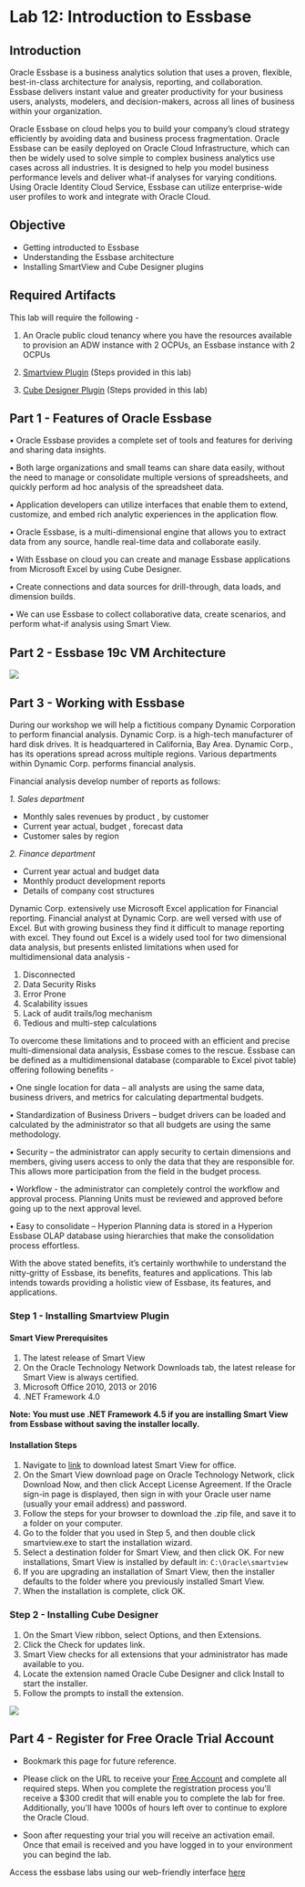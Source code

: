 # Lab 12: Introduction to Essbase

## Introduction

Oracle Essbase is a business analytics solution that uses a proven, flexible, best-in-class architecture for analysis, reporting, and collaboration. Essbase delivers instant value and greater productivity for your business users, analysts, modelers, and decision-makers, across all lines of business within your organization.

Oracle Essbase on cloud helps you to build your company’s cloud strategy efficiently by avoiding data and business process fragmentation. Oracle Essbase can be easily deployed on Oracle Cloud Infrastructure, which can then be widely used to solve simple to complex business analytics use cases across all industries. It is designed to help you model business performance levels and deliver what-if analyses for varying conditions. Using Oracle Identity Cloud Service, Essbase can utilize enterprise-wide user profiles to work and integrate with Oracle Cloud.

## Objective

* Getting introducted to Essbase
* Understanding the Essbase architecture
* Installing SmartView and Cube Designer plugins

## Required Artifacts

This lab will require the following -

1. An Oracle public cloud tenancy where you have the resources available to provision an ADW instance with 2 OCPUs, an Essbase instance with 2 OCPUs

2. [Smartview Plugin](https://docs.oracle.com/en/cloud/paas/analytics-cloud/essug/download-and-run-smart-view-installer.html) (Steps provided in this lab)

3. [Cube Designer Plugin](https://docs.oracle.com/en/cloud/paas/analytics-cloud/essug/install-smart-view-cube-designer-extension.html) (Steps provided in this lab)

## Part 1 - Features of Oracle Essbase

• Oracle Essbase provides a complete set of tools and features for deriving and sharing data insights.

• Both large organizations and small teams can share data easily, without the need to manage or consolidate multiple versions of spreadsheets, and quickly perform ad hoc analysis of the spreadsheet data.

• Application developers can utilize interfaces that enable them to extend, customize, and embed rich analytic experiences in the application flow.

• Oracle Essbase, is a multi-dimensional engine that allows you to extract data from any source, handle real-time data and collaborate easily.

• With Essbase on cloud you can create and manage Essbase applications from Microsoft Excel by using Cube Designer.

• Create connections and data sources for drill-through, data loads, and dimension builds.

• We can use Essbase to collect collaborative data, create scenarios, and perform what-if analysis using Smart View.

## Part 2 - Essbase 19c VM Architecture 

![](./images/Architecture.png "")

## Part 3 - Working with Essbase

During our workshop we will help a fictitious company Dynamic Corporation to perform financial analysis. Dynamic Corp. is a high-tech manufacturer of hard disk drives. It is headquartered in California, Bay Area. Dynamic Corp., has its operations spread across multiple regions. Various departments within Dynamic Corp. performs financial analysis.

Financial analysis develop number of reports as follows:

*1. Sales department*

* Monthly sales revenues by product , by customer
* Current year actual, budget , forecast data
* Customer sales by region

*2. Finance department*
			
* Current year actual and budget data
* Monthly product development reports 
* Details of company cost structures

Dynamic Corp. extensively use Microsoft Excel application for Financial reporting. Financial analyst at Dynamic Corp. are well versed with use of Excel. But with growing business they find it difficult to manage reporting with excel. They found out Excel is a widely used tool for two dimensional data analysis, but presents enlisted limitations when used for multidimensional data analysis -

1. Disconnected
2. Data Security Risks
3. Error Prone
4. Scalability issues
5. Lack of audit trails/log mechanism
6. Tedious and multi-step calculations

To overcome these limitations and to proceed with an efficient and precise multi-dimensional data analysis, Essbase comes to the rescue. Essbase can be defined as a multidimensional database (comparable to Excel pivot table) offering following benefits -

• One single location for data – all analysts are using the same data, business drivers, and metrics for calculating departmental budgets.

• Standardization of Business Drivers – budget drivers can be loaded and calculated by the administrator so that all budgets are using the same methodology.

• Security – the administrator can apply security to certain dimensions and members, giving users access to only the data that they are responsible for. This allows more participation from the field in the budget process.

• Workflow - the administrator can completely control the workflow and approval process. Planning Units must be reviewed and approved before going up to the next approval level.

• Easy to consolidate – Hyperion Planning data is stored in a Hyperion Essbase OLAP database using hierarchies that make the consolidation process effortless.

With the above stated benefits, it’s certainly worthwhile to understand the nitty-gritty of Essbase, its benefits, features and applications. This lab intends towards providing a holistic view of Essbase, its features, and applications.

### Step 1 - Installing Smartview Plugin 

#### Smart View Prerequisites
1. The latest release of Smart View
2. On the Oracle Technology Network Downloads tab, the latest release for Smart View is always certified.
3. Microsoft Office 2010, 2013 or 2016
4. .NET Framework 4.0

**Note: You must use .NET Framework 4.5 if you are installing Smart View from Essbase without saving the installer locally.**

#### Installation Steps 
1. Navigate to [link](https://www.oracle.com/middleware/technologies/epm-smart-view-downloads.html) to download latest Smart View for office.
2. On the Smart View download page on Oracle Technology Network, click Download Now, and then click Accept License Agreement. If the Oracle sign-in page is displayed, then sign in with your Oracle user name (usually your email address) and password.
3. Follow the steps for your browser to download the .zip file, and save it to a folder on your computer.
4. Go to the folder that you used in Step 5, and then double click smartview.exe to start the installation wizard.
5. Select a destination folder for Smart View, and then click OK. For new installations, Smart View is installed by default in: ``C:\Oracle\smartview``
9. If you are upgrading an installation of Smart View, then the installer defaults to the folder where you previously installed Smart View.
10. When the installation is complete, click OK.

### Step 2 - Installing Cube Designer

1. On the Smart View ribbon, select Options, and then Extensions.
2. Click the Check for updates link.
3. Smart View checks for all extensions that your administrator has made available to you.
4. Locate the extension named Oracle Cube Designer and click Install to start the installer.
5. Follow the prompts to install the extension.

![](./images/image1.png "")

## Part 4 - Register for Free Oracle Trial Account
* Bookmark this page for future reference.

* Please click on the URL to receive your [Free Account](https://myservices.us.oraclecloud.com/mycloud/signup?language=en&sourceType=:ex:tb:::RC_NAMK190227P00084:PredictDemandML_ADW_HOL&SC=:ex:tb:::RC_NAMK190227P00084:PredictDemandML_ADW_HOL&pcode=NAMK190227P00084) and complete all required steps. When you complete the registration process you'll receive a $300 credit that will enable you to complete the lab for free. Additionally, you'll have 1000s of hours left over to continue to explore the Oracle Cloud.

* Soon after requesting your trial you will receive an activation email. Once that email is received and you have logged in to your environment you can begind the lab.

Access the essbase labs using our web-friendly interface [here](https://bangaloresolutionshub.github.io/essbase-workshop) 
